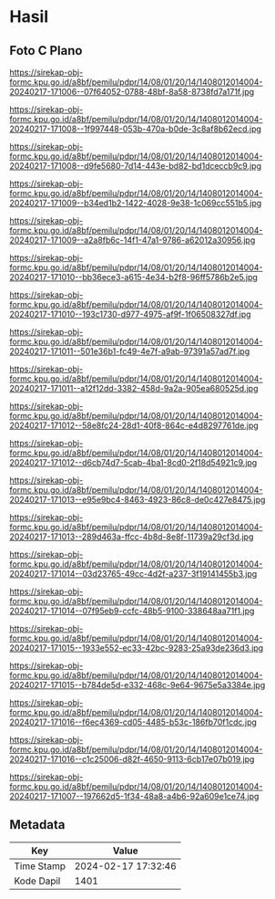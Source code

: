 # Hasil

## Foto C Plano

https://sirekap-obj-formc.kpu.go.id/a8bf/pemilu/pdpr/14/08/01/20/14/1408012014004-20240217-171006--07f64052-0788-48bf-8a58-8738fd7a171f.jpg

https://sirekap-obj-formc.kpu.go.id/a8bf/pemilu/pdpr/14/08/01/20/14/1408012014004-20240217-171008--1f997448-053b-470a-b0de-3c8af8b62ecd.jpg

https://sirekap-obj-formc.kpu.go.id/a8bf/pemilu/pdpr/14/08/01/20/14/1408012014004-20240217-171008--d9fe5680-7d14-443e-bd82-bd1dceccb9c9.jpg

https://sirekap-obj-formc.kpu.go.id/a8bf/pemilu/pdpr/14/08/01/20/14/1408012014004-20240217-171009--b34ed1b2-1422-4028-9e38-1c069cc551b5.jpg

https://sirekap-obj-formc.kpu.go.id/a8bf/pemilu/pdpr/14/08/01/20/14/1408012014004-20240217-171009--a2a8fb6c-14f1-47a1-9786-a62012a30956.jpg

https://sirekap-obj-formc.kpu.go.id/a8bf/pemilu/pdpr/14/08/01/20/14/1408012014004-20240217-171010--bb36ece3-a615-4e34-b2f8-96ff5786b2e5.jpg

https://sirekap-obj-formc.kpu.go.id/a8bf/pemilu/pdpr/14/08/01/20/14/1408012014004-20240217-171010--193c1730-d977-4975-af9f-1f06508327df.jpg

https://sirekap-obj-formc.kpu.go.id/a8bf/pemilu/pdpr/14/08/01/20/14/1408012014004-20240217-171011--501e36b1-fc49-4e7f-a9ab-97391a57ad7f.jpg

https://sirekap-obj-formc.kpu.go.id/a8bf/pemilu/pdpr/14/08/01/20/14/1408012014004-20240217-171011--a12f12dd-3382-458d-9a2a-905ea680525d.jpg

https://sirekap-obj-formc.kpu.go.id/a8bf/pemilu/pdpr/14/08/01/20/14/1408012014004-20240217-171012--58e8fc24-28d1-40f8-864c-e4d8297761de.jpg

https://sirekap-obj-formc.kpu.go.id/a8bf/pemilu/pdpr/14/08/01/20/14/1408012014004-20240217-171012--d6cb74d7-5cab-4ba1-8cd0-2f18d54921c9.jpg

https://sirekap-obj-formc.kpu.go.id/a8bf/pemilu/pdpr/14/08/01/20/14/1408012014004-20240217-171013--e95e9bc4-8463-4923-86c8-de0c427e8475.jpg

https://sirekap-obj-formc.kpu.go.id/a8bf/pemilu/pdpr/14/08/01/20/14/1408012014004-20240217-171013--289d463a-ffcc-4b8d-8e8f-11739a29cf3d.jpg

https://sirekap-obj-formc.kpu.go.id/a8bf/pemilu/pdpr/14/08/01/20/14/1408012014004-20240217-171014--03d23765-49cc-4d2f-a237-3f19141455b3.jpg

https://sirekap-obj-formc.kpu.go.id/a8bf/pemilu/pdpr/14/08/01/20/14/1408012014004-20240217-171014--07f95eb9-ccfc-48b5-9100-338648aa71f1.jpg

https://sirekap-obj-formc.kpu.go.id/a8bf/pemilu/pdpr/14/08/01/20/14/1408012014004-20240217-171015--1933e552-ec33-42bc-9283-25a93de236d3.jpg

https://sirekap-obj-formc.kpu.go.id/a8bf/pemilu/pdpr/14/08/01/20/14/1408012014004-20240217-171015--b784de5d-e332-468c-9e64-9675e5a3384e.jpg

https://sirekap-obj-formc.kpu.go.id/a8bf/pemilu/pdpr/14/08/01/20/14/1408012014004-20240217-171016--f6ec4369-cd05-4485-b53c-186fb70f1cdc.jpg

https://sirekap-obj-formc.kpu.go.id/a8bf/pemilu/pdpr/14/08/01/20/14/1408012014004-20240217-171016--c1c25006-d82f-4650-9113-6cb17e07b019.jpg

https://sirekap-obj-formc.kpu.go.id/a8bf/pemilu/pdpr/14/08/01/20/14/1408012014004-20240217-171007--197662d5-1f34-48a8-a4b6-92a609e1ce74.jpg


## Metadata

| Key        | Value               |
| ---------- | ------------------- |
| Time Stamp | 2024-02-17 17:32:46 |
| Kode Dapil | 1401                |




